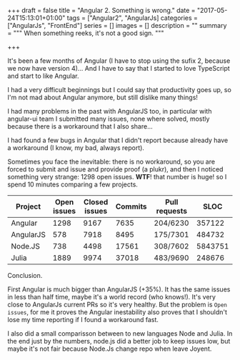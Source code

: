 +++
draft = false
title = "Angular 2. Something is wrong."
date = "2017-05-24T15:13:01+01:00"
tags = ["Angular2", "AngularJs]
categories = ["AngularJs", "FrontEnd"]
series = []
images = []
description = ""
summary = """
When something reeks, it's not a good sign.
"""

+++

It's been a few months of Angular (I have to stop using the sufix 2, because we
now have version 4)... And I have to say that I started to love TypeScript
and start to like Angular.

I had a very difficult beginnings but I could say that productivity goes up,
so I'm not mad about Angular anymore, but still dislike many things!

I had many problems in the past with AngularJS too, in particular with
angular-ui team
I submitted many issues, none where solved, mostly because there
is a workaround that I also share...

I had found a few bugs in Angular that I didn't report because already have a
workaround (I know, my bad, always report).

Sometimes you face the inevitable: there is no workaround, so you are forced
to submit and issue and provide proof (a plukr), and then I noticed
something very strange: 1298 open issues.
**WTF**! that number is huge! so I spend 10 minutes comparing a few projects.


|Project  |Open issues|Closed issues|Commits|Pull requests|SLOC   |
|---------|-----------|-------------|-------|-------------|-------|
|Angular  |1298       |9167         |7635   |204/6230     |357122 |
|AngularJS|578        |7918         |8495   |175/7301     |484732 |
|Node.JS  |738        |4498         |17561  |308/7602     |5843751|
|Julia    |1889       |9974         |37018  |483/9690     |248676 |



Conclusion.

First Angular is much bigger than AngularJS (+35%). It has the same issues
in less than half time, maybe it's a world record (who knows!). It's very
close to AngularJs current PRs so it's very healthy. But the problem is
`Open issues`, for me it proves the Angular inestability also proves
that I shouldn't lose my time reporting if I found a workaround fast.

I also did a small comparisson between to new languages Node and Julia.
In the end just by the numbers, node.js did a better job to keep issues low,
but maybe it's not fair because Node.Js change repo when leave Joyent.
